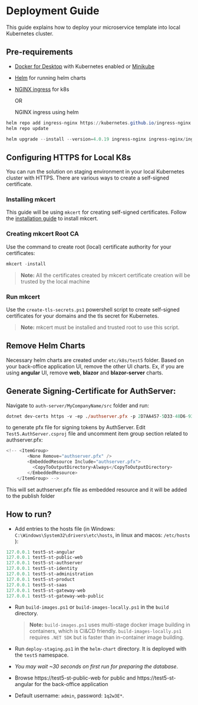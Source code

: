 # Deployment Guide

This guide explains how to deploy your microservice template into local Kubernetes cluster.

 ## Pre-requirements

* [Docker for Desktop](https://www.docker.com/products/docker-desktop/) with Kubernetes enabled or [Minikube](https://minikube.sigs.k8s.io/docs/start/)
* [Helm](https://helm.sh/docs/intro/install/) for running helm charts
* [NGINX ingress](https://kubernetes.github.io/ingress-nginx/deploy/) for k8s

    OR

    NGINX ingress using helm
```powershell
helm repo add ingress-nginx https://kubernetes.github.io/ingress-nginx
helm repo update

helm upgrade --install --version=4.0.19 ingress-nginx ingress-nginx/ingress-nginx
```
## Configuring HTTPS for Local K8s 

You can run the solution on staging environment in your local Kubernetes cluster with HTTPS. There are various ways to create a self-signed certificate. 

### Installing mkcert
This guide will be using `mkcert` for creating self-signed certificates. Follow the [installation guide](https://github.com/FiloSottile/mkcert#installation) to install mkcert.

### Creating mkcert Root CA
Use the command to create root (local) certificate authority for your certificates:
```powershell
mkcert -install
```

> **Note:** All the certificates created by mkcert certificate creation will be trusted by the local machine

### Run mkcert

Use the `create-tls-secrets.ps1` powershell script to create self-signed certificates for your domains and the tls secret for Kubernetes.

> **Note:** mkcert must be installed and trusted root to use this script.

## Remove Helm Charts

Necessary helm charts are created under `etc/k8s/test5` folder. Based on your back-office application UI, remove the other UI charts. Ex, if you are using **angular** UI, remove **web**, **blazor** and **blazor-server** charts.

## Generate Signing-Certificate for AuthServer:
Navigate to `auth-server/MyCompanyName/src` folder and run:
```ps
dotnet dev-certs https -v -ep ./authserver.pfx -p 2D7AA457-5D33-48D6-936F-C48E5EF468ED
``` 
to generate pfx file for signing tokens by AuthServer. Edit `Test5.AuthServer.csproj` file and uncomment item group section related to authserver.pfx:
```cs
<!-- <ItemGroup>
        <None Remove="authserver.pfx" />
        <EmbeddedResource Include="authserver.pfx">
          <CopyToOutputDirectory>Always</CopyToOutputDirectory>
        </EmbeddedResource>
    </ItemGroup> -->
```
This will set authserver.pfx file as embedded resource and it will be added to the publish folder

## How to run?

* Add entries to the hosts file (in Windows: `C:\Windows\System32\drivers\etc\hosts`, in linux and macos: `/etc/hosts` ):

````powershell
127.0.0.1 test5-st-angular
127.0.0.1 test5-st-public-web
127.0.0.1 test5-st-authserver
127.0.0.1 test5-st-identity
127.0.0.1 test5-st-administration
127.0.0.1 test5-st-product
127.0.0.1 test5-st-saas
127.0.0.1 test5-st-gateway-web
127.0.0.1 test5-st-gateway-web-public
````

* Run `build-images.ps1` or `build-images-locally.ps1` in the `build` directory.

  > **Note:** `build-images.ps1` uses multi-stage docker image building in containers, which is CI&CD friendly. `build-images-locally.ps1` requires `.NET SDK` but is faster than in-container image building.

* Run `deploy-staging.ps1` in the `helm-chart` directory. It is deployed with the `test5` namespace.

* *You may wait ~30 seconds on first run for preparing the database*.

* Browse https://test5-st-public-web for public and
   https://test5-st-angular for the back-office application
* Default username: `admin`, password: `1q2w3E*`.
